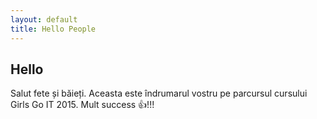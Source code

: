 ```yaml
---
layout: default
title: Hello People
---
```


## Hello
Salut fete și băieți. Aceasta este îndrumarul vostru pe parcursul cursului Girls Go IT 2015. Mult success :+1:!!!
